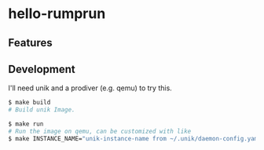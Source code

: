 # hello-rumprun

## Features

## Development

I'll need unik and a prodiver (e.g. qemu) to try this.

```bash
$ make build
# Build unik Image.
```

```bash
$ make run
# Run the image on qemu, can be customized with like
$ make INSTANCE_NAME="unik-instance-name from ~/.unik/daemon-config.yaml" run
```
